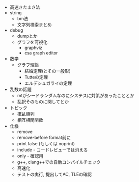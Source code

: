 * 高速きたまさ法
* string
  * bm法
  * 文字列検索まとめ
* debug
  * dumpとか
  * グラフを可視化
    * graphviz
    * csa graph editor
* 数学
  * グラフ理論
    * 結婚定理(とその一般形)
    * Tutteの定理
    * エルデシュガライの定理
* 乱数の話題
  * mtがシードランダムなのにシステスに対策があったこととか
  * 乱択そのものに関してとか
* トピック
  * 撹乱順列
  * 相互相関関数
* 仕様
  * remove
  * remove-before  format前に
  * print false (もしくは noprint)
  * include - コードレビューでは消える
  * only - 確認用
  * g++, clang++での自動コンパイルチェック
  * 高速化
  * テストの実行, 提出してAC, TLEの確認

